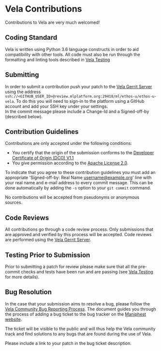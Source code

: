 # Vela Contributions

Contributions to Vela are very much welcomed!

## Coding Standard

Vela is written using Python 3.6 language constructs in order to aid
compatibility with other tools.  All code must also be run through the
formatting and linting tools described in [Vela Testing](TESTING.md)

## Submitting

In order to submit a contribution push your patch to the
[Vela Gerrit Server](https://review.mlplatform.org/q/project:ml%252Fethos-u%252Fethos-u-vela)
using the address `ssh://<GITHUB_USER_ID>@review.mlplatform.org:29418/ml/ethos-u/ethos-u-vela`.
To do this you will need to sign-in to the platform using a GitHub account and
add your SSH key under your settings.  
In the commit message please include a Change-Id and a Signed-off-by (described
below).


## Contribution Guidelines

Contributions are only accepted under the following conditions:

* You certify that the origin of the submission conforms to the
[Developer Certificate of Origin (DCO) V1.1](https://developercertificate.org/)
* You give permission according to the [Apache License 2.0](LICENSE.txt).

To indicate that you agree to these contribution guidelines you must add an
appropriate 'Signed-off-by: Real Name username@example.org' line with your real
name and e-mail address to every commit message.  This can be done automatically
by adding the `-s` option to your `git commit` command.

No contributions will be accepted from pseudonyms or anonymous sources.

## Code Reviews

All contributions go through a code review process.  Only submissions that are
approved and verified by this process will be accepted.  Code reviews are
performed using the
[Vela Gerrit Server](https://review.mlplatform.org/q/project:ml%252Fethos-u%252Fethos-u-vela).

## Testing Prior to Submission

Prior to submitting a patch for review please make sure that all the pre-commit
checks and tests have been run and are passing (see [Vela Testing](TESTING.md)
for more details).

## Bug Resolution

In the case that your submission aims to resolve a bug, please follow the
[Vela Community Bug Reporting Process](BUGS.md). The document guides
you through the process of adding a bug ticket to the bug tracker on the
[Maniphest website](https://developer.mlplatform.org/maniphest/).

The ticket will be visible to the public and will thus help the Vela community
track and find solutions to any bugs that are found during the use of Vela.

Please include a link to your patch in the bug ticket description.